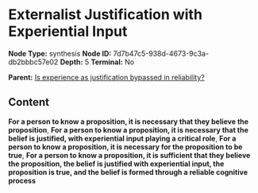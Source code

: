 # Externalist Justification with Experiential Input

**Node Type:** synthesis
**Node ID:** 7d7b47c5-938d-4673-9c3a-db2bbbc57e02
**Depth:** 5
**Terminal:** No

**Parent:** [Is experience as justification bypassed in reliability?](is-experience-as-justification-bypassed-in-reliability-antithesis-5067eb8f-8061-45fd-9a10-cfd547ba9754.md)

## Content

**For a person to know a proposition, it is necessary that they believe the proposition**, **For a person to know a proposition, it is necessary that the belief is justified, with experiential input playing a critical role**, **For a person to know a proposition, it is necessary for the proposition to be true**, **For a person to know a proposition, it is sufficient that they believe the proposition, the belief is justified with experiential input, the proposition is true, and the belief is formed through a reliable cognitive process**
